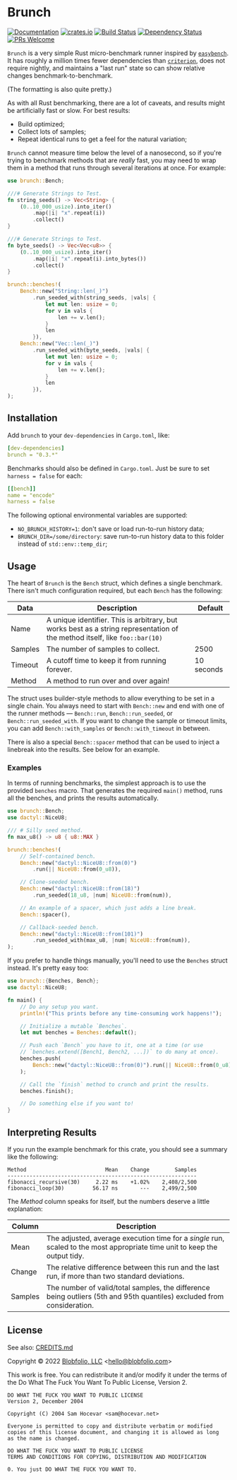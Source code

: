 # Brunch

[![Documentation](https://docs.rs/brunch/badge.svg)](https://docs.rs/brunch/)
[![crates.io](https://img.shields.io/crates/v/brunch.svg)](https://crates.io/crates/brunch)
[![Build Status](https://github.com/Blobfolio/brunch/workflows/Build/badge.svg)](https://github.com/Blobfolio/brunch/actions)
[![Dependency Status](https://deps.rs/repo/github/blobfolio/brunch/status.svg)](https://deps.rs/repo/github/blobfolio/brunch)
[![PRs Welcome](https://img.shields.io/badge/PRs-welcome-brightgreen.svg?style=flat-square)](https://github.com/Blobfolio/brunch)



`Brunch` is a very simple Rust micro-benchmark runner inspired by [`easybench`](https://crates.io/crates/easybench). It has roughly a million times fewer dependencies than [`criterion`](https://crates.io/crates/criterion), does not require nightly, and maintains a "last run" state so can show relative changes benchmark-to-benchmark.

(The formatting is also quite pretty.)

As with all Rust benchmarking, there are a lot of caveats, and results might be artificially fast or slow. For best results:
* Build optimized;
* Collect lots of samples;
* Repeat identical runs to get a feel for the natural variation;

`Brunch` cannot measure time below the level of a nanosecond, so if you're trying to benchmark methods that are _really_ fast, you may need to wrap them in a method that runs through several iterations at once. For example:

```rust
use brunch::Bench;

///# Generate Strings to Test.
fn string_seeds() -> Vec<String> {
    (0..10_000_usize).into_iter()
        .map(|i| "x".repeat(i))
        .collect()
}

///# Generate Strings to Test.
fn byte_seeds() -> Vec<Vec<u8>> {
    (0..10_000_usize).into_iter()
        .map(|i| "x".repeat(i).into_bytes())
        .collect()
}

brunch::benches!(
    Bench::new("String::len(_)")
        .run_seeded_with(string_seeds, |vals| {
            let mut len: usize = 0;
            for v in vals {
                len += v.len();
            }
            len
        }),
    Bench::new("Vec::len(_)")
        .run_seeded_with(byte_seeds, |vals| {
            let mut len: usize = 0;
            for v in vals {
                len += v.len();
            }
            len
        }),
);
```



## Installation

Add `brunch` to your `dev-dependencies` in `Cargo.toml`, like:

```yaml
[dev-dependencies]
brunch = "0.3.*"
```

Benchmarks should also be defined in `Cargo.toml`. Just be sure to set `harness = false` for each:

```yaml
[[bench]]
name = "encode"
harness = false
```

The following optional environmental variables are supported:

* `NO_BRUNCH_HISTORY=1`: don't save or load run-to-run history data;
* `BRUNCH_DIR=/some/directory`: save run-to-run history data to this folder instead of `std::env::temp_dir`;



## Usage

The heart of `Brunch` is the `Bench` struct, which defines a single benchmark. There isn't much configuration required, but each `Bench` has the following:

| Data | Description | Default |
| ---- | ----------- | ------- |
| Name | A unique identifier. This is arbitrary, but works best as a string representation of the method itself, like `foo::bar(10)` | |
| Samples | The number of samples to collect. | 2500 |
| Timeout | A cutoff time to keep it from running forever. | 10 seconds |
| Method | A method to run over and over again! | |

The struct uses builder-style methods to allow everything to be set in a single chain. You always need to start with `Bench::new` and end with one of the runner methods — `Bench::run`, `Bench::run_seeded`, or `Bench::run_seeded_with`. If you want to change the sample or timeout limits, you can add `Bench::with_samples` or `Bench::with_timeout` in between.

There is also a special `Bench::spacer` method that can be used to inject a linebreak into the results. See below for an example.

### Examples

In terms of running benchmarks, the simplest approach is to use the provided `benches` macro. That generates the required `main()` method, runs all the benches, and prints the results automatically.

```rust
use brunch::Bench;
use dactyl::NiceU8;

/// # Silly seed method.
fn max_u8() -> u8 { u8::MAX }

brunch::benches!(
    // Self-contained bench.
    Bench::new("dactyl::NiceU8::from(0)")
        .run(|| NiceU8::from(0_u8)),

    // Clone-seeded bench.
    Bench::new("dactyl::NiceU8::from(18)")
        .run_seeded(18_u8, |num| NiceU8::from(num)),

    // An example of a spacer, which just adds a line break.
    Bench::spacer(),

    // Callback-seeded bench.
    Bench::new("dactyl::NiceU8::from(101)")
        .run_seeded_with(max_u8, |num| NiceU8::from(num)),
);
```

If you prefer to handle things manually, you'll need to use the `Benches` struct instead. It's pretty easy too:

```rust
use brunch::{Benches, Bench};
use dactyl::NiceU8;

fn main() {
    // Do any setup you want.
    println!("This prints before any time-consuming work happens!");

    // Initialize a mutable `Benches`.
    let mut benches = Benches::default();

    // Push each `Bench` you have to it, one at a time (or use
    // `benches.extend([Bench1, Bench2, ...])` to do many at once).
    benches.push(
        Bench::new("dactyl::NiceU8::from(0)").run(|| NiceU8::from(0_u8))
    );

    // Call the `finish` method to crunch and print the results.
    benches.finish();

    // Do something else if you want to!
}
```



## Interpreting Results

If you run the example benchmark for this crate, you should see a summary like the following:

```text
Method                         Mean    Change        Samples
------------------------------------------------------------
fibonacci_recursive(30)     2.22 ms    +1.02%    2,408/2,500
fibonacci_loop(30)         56.17 ns       ---    2,499/2,500
```

The _Method_ column speaks for itself, but the numbers deserve a little explanation:

| Column | Description |
| ------ | ----------- |
| Mean | The adjusted, average execution time for a _single_ run, scaled to the most appropriate time unit to keep the output tidy. |
| Change | The relative difference between this run and the last run, if more than two standard deviations. |
| Samples | The number of valid/total samples, the difference being outliers (5th and 95th quantiles) excluded from consideration. |



## License

See also: [CREDITS.md](CREDITS.md)

Copyright © 2022 [Blobfolio, LLC](https://blobfolio.com) &lt;hello@blobfolio.com&gt;

This work is free. You can redistribute it and/or modify it under the terms of the Do What The Fuck You Want To Public License, Version 2.

    DO WHAT THE FUCK YOU WANT TO PUBLIC LICENSE
    Version 2, December 2004
    
    Copyright (C) 2004 Sam Hocevar <sam@hocevar.net>
    
    Everyone is permitted to copy and distribute verbatim or modified
    copies of this license document, and changing it is allowed as long
    as the name is changed.
    
    DO WHAT THE FUCK YOU WANT TO PUBLIC LICENSE
    TERMS AND CONDITIONS FOR COPYING, DISTRIBUTION AND MODIFICATION
    
    0. You just DO WHAT THE FUCK YOU WANT TO.
